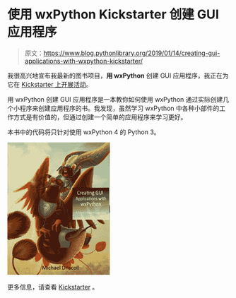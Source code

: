 # 使用 wxPython Kickstarter 创建 GUI 应用程序

> 原文：<https://www.blog.pythonlibrary.org/2019/01/14/creating-gui-applications-with-wxpython-kickstarter/>

我很高兴地宣布我最新的图书项目，**用 wxPython** 创建 GUI 应用程序，我正在为它在 [Kickstarter 上开展活动](https://www.kickstarter.com/projects/34257246/create-gui-applications-with-python-wxpython)。

用 wxPython 创建 GUI 应用程序是一本教你如何使用 wxPython 通过实际创建几个小程序来创建应用程序的书。我发现，虽然学习 wxPython 中各种小部件的工作方式是有价值的，但通过创建一个简单的应用程序来学习更好。

本书中的代码将只针对使用 wxPython 4 的 Python 3。

![Creating GUI Applications with wxPython cover](img/3f797b1d806c238192ac5a73653cf185.png)

更多信息，请查看 [Kickstarter](https://www.kickstarter.com/projects/34257246/create-gui-applications-with-python-wxpython) 。